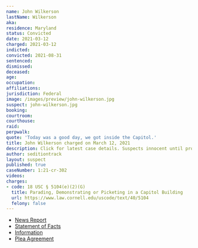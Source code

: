 ```yaml
---
name: John Wilkerson
lastName: Wilkerson
aka:
residence: Maryland
status: Convicted
date: 2021-03-12
charged: 2021-03-12
indicted:
convicted: 2021-08-31
sentenced:
dismissed:
deceased:
age:
occupation:
affiliations:
jurisdiction: Federal
image: /images/preview/john-wilkerson.jpg
suspect: john-wilkerson.jpg
booking:
courtroom:
courthouse:
raid:
perpwalk:
quote: 'Today was a good day, we got inside the Capitol.'
title: John Wilkerson charged on March 12, 2021
description: Click for latest case details. Suspects innocent until proven guilty.
author: seditiontrack
layout: suspect
published: true
caseNumber: 1:21-cr-302
videos:
charges:
- code: 18 USC § 5104(e)(2)(G)
  title: Parading, Demonstrating or Picketing in a Capitol Building
  url: https://www.law.cornell.edu/uscode/text/40/5104
  felony: false
---
```

- [News Report](https://www.thechesapeaketoday.com/2021/04/18/capitol-riot-john-wilkerson-iv-charged-with-being-part-of-capitol-mob/)
- [Statement of Facts](https://www.justice.gov/usao-dc/case-multi-defendant/file/1430236/download)
- [Information](https://www.justice.gov/usao-dc/case-multi-defendant/file/1387501/download)
- [Plea Agreement](https://www.justice.gov/usao-dc/case-multi-defendant/file/1430241/download)
